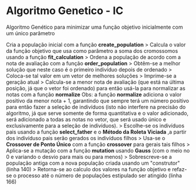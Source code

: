# Algoritmo Genetico - IC
 Algoritmo Genético para minimizar uma função objetivo inicialmente com um único parâmetro

Cria a população inicial com a função **create_population**  >
Calcula o valor da função objetivo que usa como parâmetro a soma dos cromossomos usando a função **fit_calculation** >
Ordena a população de acordo com a nota de avaliação com a função **order_population** >
Obtêm-se a melhor solução que neste caso é o primeiro indivíduo depois de ordenado >
Coloca-se tal valor em um vetor de melhores soluções > 
Imprime-se a geração atual >
Calcula-se a menor nota de avaliação (que está na última posição, já que o vetor foi ordenado) para então usá-la para normalizar as notas com a função **normalize**
Obs: a função **normalize** adiciona o valor positivo da menor nota + 1, garantindo que sempre terá um número positivo para então fazer a seleção de indivíduos (isto não interfere na precisão do algoritmo, já que serve somente de forma quantitativa e o valor adicionado, será adicionado a todas as notas no vetor, que será usado único e exclusivamente para a seleção de indivíduos). >
Escolhe-se os indivíduos pais usando a função **select_father** e o **Método da Roleta Viciada** ,a partir dos indivíduso pais serão gerados os indivíduos filhos >
Usa-se o **Crossover de Ponto Único**  com a função **crossover** para gerais tais filhos >
Aplica-se a mutação com a função **mutation** usando **Gauss** (com o meio no 0 e variando o desvio para mais ou para menos) >
Sobrescreve-se a população antiga com a nova população criada usando um "construtor" (linha 140) >
Retorna-se ao calculo dos valores na função objetivo e refaz-se o processo até o número de populações estipulado ser atingido (linha 166)

